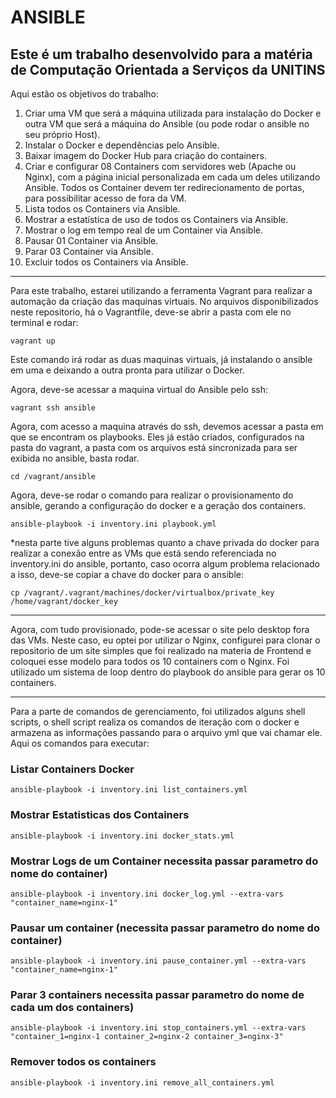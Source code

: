 # ANSIBLE

## Este é um trabalho desenvolvido para a matéria de Computação Orientada a Serviços da UNITINS

Aqui estão os objetivos do trabalho:
1. Criar uma VM que será a máquina utilizada para instalação do Docker e outra VM que será a máquina do Ansible (ou pode rodar o ansible no seu próprio Host).
2. Instalar o Docker e dependências pelo Ansible.
3. Baixar imagem do Docker Hub para criação do containers.
4. Criar e configurar 08 Containers com servidores web (Apache ou Nginx), com a página inicial personalizada em cada um deles utilizando Ansible. Todos os Container devem ter redirecionamento de portas, para possibilitar acesso de fora da VM.
5. Lista todos os Containers via Ansible.
6. Mostrar a estatística de uso de todos os Containers via Ansible.
7. Mostrar o log em tempo real de um Container via Ansible.
8. Pausar 01 Container via Ansible.
9. Parar 03 Container via Ansible.
10. Excluir todos os Containers via Ansible.

---

Para este trabalho, estarei utilizando a ferramenta Vagrant para realizar a automação da criação das maquinas virtuais. No arquivos disponibilizados neste repositorio, há o Vagrantfile, deve-se abrir a pasta com ele no terminal e rodar:

```
vagrant up
```

Este comando irá rodar as duas maquinas virtuais, já instalando o ansible em uma e deixando a outra pronta para utilizar o Docker.


Agora, deve-se acessar a maquina virtual do Ansible pelo ssh:

```
vagrant ssh ansible
```

Agora, com acesso a maquina através do ssh, devemos acessar a pasta em que se encontram os playbooks. Eles já estão criados, configurados na pasta do vagrant, a pasta com os arquivos está sincronizada para ser exibida no ansible, basta rodar.

```
cd /vagrant/ansible
```

Agora, deve-se rodar o comando para realizar o provisionamento do ansible, gerando a configuração do docker e a geração dos containers.
```
ansible-playbook -i inventory.ini playbook.yml
```

*nesta parte tive alguns problemas quanto a chave privada do docker para realizar a conexão entre as VMs que está sendo referenciada no inventory.ini do ansible, portanto, caso ocorra algum problema relacionado a isso, deve-se copiar a chave do docker para o ansible:
```
cp /vagrant/.vagrant/machines/docker/virtualbox/private_key /home/vagrant/docker_key
```

---

Agora, com tudo provisionado, pode-se acessar o site pelo desktop fora das VMs. Neste caso, eu optei por utilizar o Nginx, configurei para clonar o repositorio de um site simples que foi realizado na materia de Frontend e coloquei esse modelo para todos os 10 containers com o Nginx. Foi utilizado um sistema de loop dentro do playbook do ansible para gerar os 10 containers.


---

Para a parte de comandos de gerenciamento, foi utilizados alguns shell scripts, o shell script realiza os comandos de iteração com o docker e armazena as informações passando para o arquivo yml que vai chamar ele. Aqui os comandos para executar:

### Listar Containers Docker
```
ansible-playbook -i inventory.ini list_containers.yml
```
### Mostrar Estatisticas dos Containers
```
ansible-playbook -i inventory.ini docker_stats.yml
```
### Mostrar Logs de um Container necessita passar parametro do nome do container)
```
ansible-playbook -i inventory.ini docker_log.yml --extra-vars "container_name=nginx-1"
```
### Pausar um container (necessita passar parametro do nome do container)
```
ansible-playbook -i inventory.ini pause_container.yml --extra-vars "container_name=nginx-1"
```
### Parar 3 containers necessita passar parametro do nome de cada um dos containers)
```
ansible-playbook -i inventory.ini stop_containers.yml --extra-vars "container_1=nginx-1 container_2=nginx-2 container_3=nginx-3"
```
### Remover todos os containers
```
ansible-playbook -i inventory.ini remove_all_containers.yml
```

